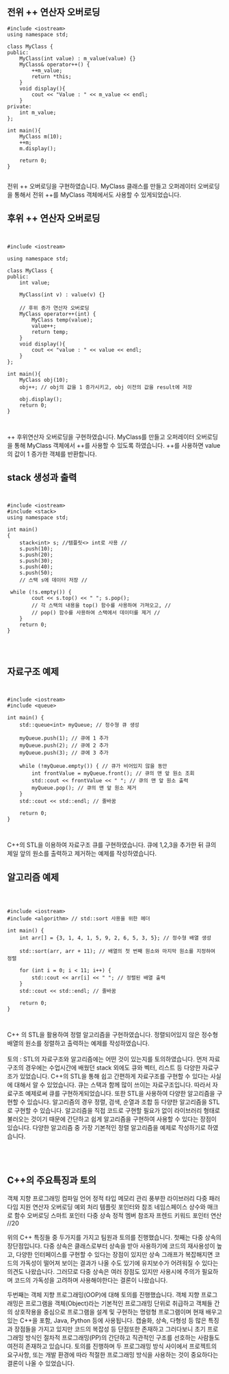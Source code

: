 <h2>전위 ++ 연산자 오버로딩</h2>

``` 
#include <iostream> 
using namespace std; 

class MyClass {
public:
    MyClass(int value) : m_value(value) {}
    MyClass& operator++() {
        ++m_value;
        return *this;
    }
    void display(){
        cout << "Value : " << m_value << endl; 
    }
private:
    int m_value;
};

int main(){
    MyClass m(10); 
    ++m; 
    m.display(); 
    
    return 0; 
}


```

전위 ++ 오버로딩을 구현하였습니다. MyClass 클래스를 만들고 오퍼레이터 오버로딩을 통해서 전위 ++를 
MyClass 객체에서도 사용할 수 있게되었습니다. 

<h2>후위 ++ 연산자 오버로딩</h2>

```


#include <iostream> 

using namespace std; 

class MyClass {
public:
    int value;

    MyClass(int v) : value(v) {}

    // 후위 증가 연산자 오버로딩
    MyClass operator++(int) {
        MyClass temp(value);
        value++;
        return temp;
    }
    void display(){
        cout << "value : " << value << endl; 
    }
};

int main(){
    MyClass obj(10);
    obj++; // obj의 값을 1 증가시키고, obj 이전의 값을 result에 저장
    
    obj.display(); 
    return 0; 
}



```



++ 후위연산자 오버로딩을 구현하였습니다. MyClass를 만들고 오퍼레이터 오버로딩을 통해 
MyClass 객체에서 ++를 사용할 수 있도록 하였습니다. ++를 사용하면 value의 값이 1 증가한 객체를 반환합니다.

<h2>stack 생성과 출력</h2>



```


#include <iostream>
#include <stack>
using namespace std;

int main()
{
    stack<int> s; //템플릿<> int로 사용 //
    s.push(10);
    s.push(20);
    s.push(30);
    s.push(40);
    s.push(50);
    // 스택 s에 데이터 저장 //
 
 while (!s.empty()) {
        cout << s.top() << " "; s.pop();
        // 각 스택의 내용을 top() 함수를 사용하여 가져오고, // 
        // pop() 함수를 사용하여 스택에서 데이터를 제거 //
    }
    return 0;
}




```


<h2>자료구조 예제</h2>



```


#include <iostream>
#include <queue>

int main() {
    std::queue<int> myQueue; // 정수형 큐 생성

    myQueue.push(1); // 큐에 1 추가
    myQueue.push(2); // 큐에 2 추가
    myQueue.push(3); // 큐에 3 추가

    while (!myQueue.empty()) { // 큐가 비어있지 않을 동안
        int frontValue = myQueue.front(); // 큐의 맨 앞 원소 조회
        std::cout << frontValue << " "; // 큐의 맨 앞 원소 출력
        myQueue.pop(); // 큐의 맨 앞 원소 제거
    }
    std::cout << std::endl; // 줄바꿈

    return 0;
}



```



C++의 STL을 이용하여 자료구조 큐를 구현하였습니다. 
큐에 1,2,3을 추가한 뒤 큐의 제일 앞의 원소를 출력하고 제거하는 예제를 작성하였습니다.

<h2>알고리즘 예제</h2>



```



#include <iostream>
#include <algorithm> // std::sort 사용을 위한 헤더

int main() {
    int arr[] = {3, 1, 4, 1, 5, 9, 2, 6, 5, 3, 5}; // 정수형 배열 생성

    std::sort(arr, arr + 11); // 배열의 첫 번째 원소와 마지막 원소를 지정하여 정렬

    for (int i = 0; i < 11; i++) {
        std::cout << arr[i] << " "; // 정렬된 배열 출력
    }
    std::cout << std::endl; // 줄바꿈

    return 0;
}



```



C++ 의 STL을 활용하여 정렬 알고리즘을 구현하였습니다. 
정렬되어있지 않은 정수형 배열의 원소를 정렬하고 출력하는 예제를 작성하였습니다. <br>  
토의 : STL의 자료구조와 알고리즘에는 어떤 것이 있는지를 토의하였습니다. 
먼저 자료구조의 경우에는 수업시간에 배웠던 stack 외에도 큐와 벡터, 리스트 등 다양한 자료구조가 있었습니다. 
C++의 STL을 통해 쉽고 간편하게 자료구조를 구현할 수 있다는 사실에 대해서 알 수 있었습니다. 
큐는 스택과 함께 많이 쓰이는 자료구조입니다. 따라서 자료구조 예제로써 큐를 구현하게되었습니다. 
또한 STL을 사용하여 다양한 알고리즘을 구현할 수 있습니다. 
알고리즘의 경우 정렬, 검색, 순열과 조합 등 다양한 알고리즘을 STL로 구현할 수 있습니다.
알고리즘을 직접 코드로 구현할 필요가 없이 라이브러리 형태로 불러오는 것이기 때문에 
간단하고 쉽게 알고리즘을 구현하여 사용할 수 있다는 장점이 있습니다. 
다양한 알고리즘 중 가장 기본적인 정렬 알고리즘을 예제로 작성하기로 하였습니다. 

<br> <br> 

<h2>C++의 주요특징과 토의</h2>


객체 지향 프로그래밍
컴파일 언어
정적 타입
메모리 관리
풍부한 라이브러리
다중 패러다임 지원
연산자 오버로딩
예외 처리
템플릿
포인터와 참조
네임스페이스
상수와 매크로
함수 오버로딩
스마트 포인터
다중 상속
정적 멤버
참조자
프렌드
키워드
포인터 연산 //20

위의 C++ 특징들 중 두가지를 가지고 팀원과 토의를 진행했습니다.
첫째는 다중 상속의 장단점입니다. 
다중 상속은 클래스로부터 상속을 받아 사용하기에 코드의 재사용성이 
높고, 다양한 인터페이스를 구현할 수 있다는 장점이 있지만
상속 그래프가 복잡해지면 코드의 가독성이 떨어져 보이는 결과가 
나올 수도 있기에 유지보수가 어려워질 수 있다는 의견도 나왔습니다. 
그러므로 다중 상속은 여러 장점도 있지만 사용시에 주의가 필요하며 
코드의 가독성을 고려하며 사용해야한다는 결론이 나왔습니다.

두번째는 객체 지향 프로그래밍(OOP)에 대해 토의를 진행했습니다.
객체 지향 프로그래밍은 프로그램을 객체(Object)라는 기본적인 프로그래밍 단위로 취급하고
객체들 간의 상호작용을 중심으로 프로그램을 설계 및 구현하는 명령형 프로그램이며
현재 배우고 있는 C++을 포함, Java, Python 등에 사용됩니다.
캡술화, 상속, 다형성 등 많은 특징과 장점들을 가지고 있지만 코드의 복잡성 등 단점또한 존재하고
그러다보니 초기 프로그래밍 방식인 절차적 프로그래밍(PP)의 간단하고 직관적인 구조를 
선호하는 사람들도 여전히 존재하고 있습니다.
토의를 진행하며 두 프로그래밍 방식 사이에서 프로젝트의 요구사항, 또는 개발 환경에 따라 
적절한 프로그래밍 방식을 사용하는 것이 중요하다는 결론이 나올 수 있었습니다.

